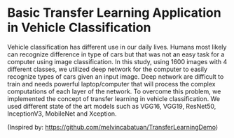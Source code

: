 # Basic Transfer Learning Application in Vehicle Classification

 Vehicle classification has different use in our daily lives. Humans most likely can recognize difference in type of cars but that was not an easy task for a computer using image classification. In this study, using 1600 images with 4 different classes, we utilized deep network for the computer to easily recognize types of cars given an input image. Deep network are difficult to train and needs powerful laptop/computer that will process the complex computations of each layer of the network. To overcome this problem, we implemented the concept of transfer learning in vehicle classification. We used different state of the art models such as VGG16, VGG19, ResNet50, InceptionV3, MobileNet and Xception.

(Inspired by: https://github.com/melvincabatuan/TransferLearningDemo)
